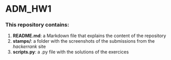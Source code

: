 # ADM_HW1
### This repository contains:
1. **README.md**: a Markdown file that explains the content of the repository
1. **stamps/**: a folder with the screenshots of the submissions from the *hackerrank* site
2. **scripts.py**: a .py file with the solutions of the exercices
